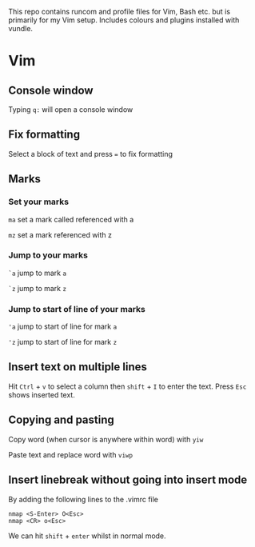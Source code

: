 This repo contains runcom and profile files for Vim, Bash etc. but is primarily for my Vim setup.
Includes colours and plugins installed with vundle.


# Vim

## Console window

Typing `q:` will open a console window




## Fix formatting

Select a block of text and press `=` to fix formatting




## Marks

### Set your marks

`ma` set a mark called referenced with a

`mz` set a mark referenced with z

### Jump to your marks

`` `a `` jump to mark `a`

`` `z `` jump to mark `z`

### Jump to start of line of your marks

`'a` jump to start of line for mark `a`

`'z` jump to start of line for mark `z`




## Insert text on multiple lines

Hit `Ctrl` + `v` to select a column then `shift` + `I` to enter the text. Press `Esc` shows inserted text.




## Copying and pasting

Copy word (when cursor is anywhere within word) with `yiw`

Paste text and replace word with `viwp`



## Insert linebreak without going into insert mode

By adding the following lines to the .vimrc file

```
nmap <S-Enter> O<Esc>
nmap <CR> o<Esc>
```

We can hit `shift` + `enter` whilst in normal mode.




